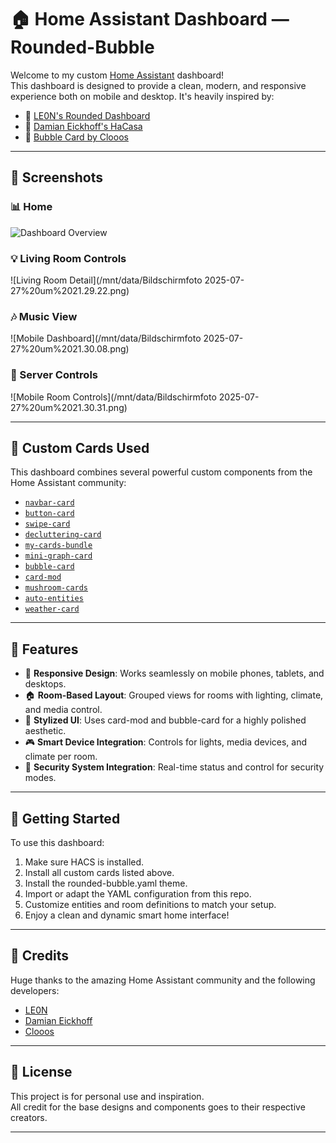 # 🏠 Home Assistant Dashboard — Rounded-Bubble

Welcome to my custom [Home Assistant](https://www.home-assistant.io/) dashboard!  
This dashboard is designed to provide a clean, modern, and responsive experience both on mobile and desktop. It's heavily inspired by:

- 🎨 [LE0N's Rounded Dashboard](https://community.home-assistant.io/t/rounded-dashboard-guide/543043)  
- 🏡 [Damian Eickhoff's HaCasa](https://github.com/damianeickhoff/HaCasa)  
- 🫧 [Bubble Card by Clooos](https://github.com/Clooos/Bubble-Card)

---

## 📱 Screenshots

### 📊 Home 
![Dashboard Overview](https://imgur.com/Ro5dh5A)

### 💡 Living Room Controls
![Living Room Detail](/mnt/data/Bildschirmfoto 2025-07-27%20um%2021.29.22.png)

### 🎶 Music View
![Mobile Dashboard](/mnt/data/Bildschirmfoto 2025-07-27%20um%2021.30.08.png)

### 💾 Server Controls
![Mobile Room Controls](/mnt/data/Bildschirmfoto 2025-07-27%20um%2021.30.31.png)

---

## 🧩 Custom Cards Used

This dashboard combines several powerful custom components from the Home Assistant community:

- [`navbar-card`](https://github.com/dashboardsbyvinny/navbar-card)
- [`button-card`](https://github.com/custom-cards/button-card)
- [`swipe-card`](https://github.com/bramkragten/swipe-card)
- [`decluttering-card`](https://github.com/custom-cards/decluttering-card)
- [`my-cards-bundle`](https://github.com/benct/my-cards)
- [`mini-graph-card`](https://github.com/kalkih/mini-graph-card)
- [`bubble-card`](https://github.com/Clooos/Bubble-Card)
- [`card-mod`](https://github.com/thomasloven/lovelace-card-mod)
- [`mushroom-cards`](https://github.com/piitaya/lovelace-mushroom)
- [`auto-entities`](https://github.com/thomasloven/lovelace-auto-entities)
- [`weather-card`](https://github.com/bramkragten/weather-card)

---

## 🧠 Features

- 📱 **Responsive Design**: Works seamlessly on mobile phones, tablets, and desktops.
- 🏠 **Room-Based Layout**: Grouped views for rooms with lighting, climate, and media control.
- 🎨 **Stylized UI**: Uses card-mod and bubble-card for a highly polished aesthetic.
- 🎮 **Smart Device Integration**: Controls for lights, media devices, and climate per room.
- 🔐 **Security System Integration**: Real-time status and control for security modes.

---

## 🚀 Getting Started

To use this dashboard:
1. Make sure HACS is installed.
2. Install all custom cards listed above.
3. Install the rounded-bubble.yaml theme.
4. Import or adapt the YAML configuration from this repo.
5. Customize entities and room definitions to match your setup.
6. Enjoy a clean and dynamic smart home interface!

---

## 🙌 Credits

Huge thanks to the amazing Home Assistant community and the following developers:

- [LE0N](https://community.home-assistant.io/u/LE0N)
- [Damian Eickhoff](https://github.com/damianeickhoff)
- [Clooos](https://github.com/Clooos)

---

## 📄 License

This project is for personal use and inspiration.  
All credit for the base designs and components goes to their respective creators.

---
